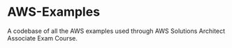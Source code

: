 # AWS-Examples
A codebase of all the AWS examples used through AWS Solutions Architect Associate Exam Course.
